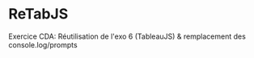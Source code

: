 # ReTabJS
Exercice CDA: Réutilisation de l'exo 6 (TableauJS) & remplacement des console.log/prompts
